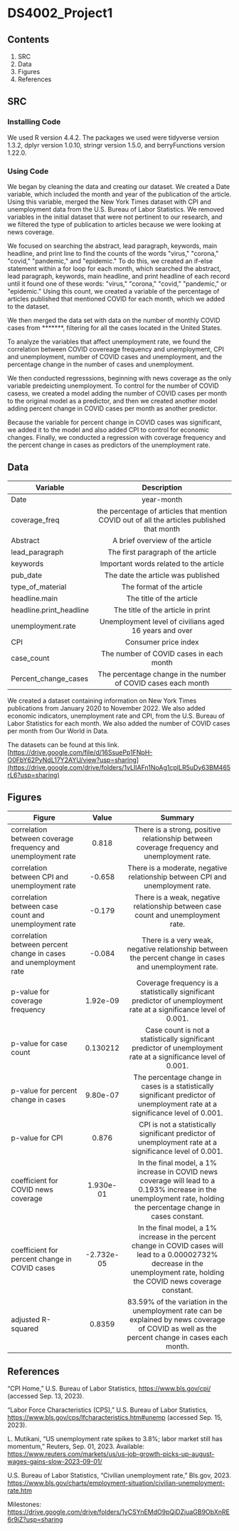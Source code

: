 # DS4002_Project1

## Contents
1. SRC
2. Data
3. Figures
4. References
   
## SRC
### Installing Code 

We used R version 4.4.2. The packages we used were tidyverse version 1.3.2, dplyr version 1.0.10, stringr version 1.5.0, and berryFunctions version 1.22.0.

### Using Code
We began by cleaning the data and creating our dataset. We created a Date variable, which included the month and year of the publication of the article. Using this variable, merged the New York Times dataset with CPI and unemployment data from the U.S. Bureau of Labor Statistics. We removed variables in the initial dataset that were not pertinent to our research, and we filtered the type of publication to articles because we were looking at news coverage. 
   
We focused on searching the abstract, lead paragraph, keywords, main headline, and print line to find the counts of the words "virus," "corona," "covid," "pandemic," and "epidemic." To do this, we created an if-else statement within a for loop for each month, which searched the abstract, lead paragraph, keywords, main headline, and print headline of each record until it found one of these words: "virus," "corona," "covid," "pandemic," or "epidemic." Using this count, we created a variable of the percentage of articles published that mentioned COVID for each month, which we added to the dataset. 

We then merged the data set with data on the number of monthly COVID cases from *******, filtering for all the cases located in the United States.

To analyze the variables that affect unemployment rate, we found the correlation between COVID covereage frequency and unemployment, CPI and unemployment, number of COVID cases and unemployment, and the percentage change in the number of cases and unemployment. 

We then conducted regresssions, beginning with news coverage as the only variable predeicting unemployment. To control for the number of COVID casess, we created a model adding the number of COVID cases per month to the original model as a predictor, and then we created another model adding percent change in COVID cases per month as another predictor. 

Because the variable for percent change in COVID cases was significant, we added it to the model and also added CPI to control for economic changes. Finally, we conducted a regression with coverage frequency and the percent change in cases as predictors of the unemployment rate. 
   
## Data
| Variable     | Description | 
|--------------|:-----:|
| Date | year-month |   
| coverage_freq | the percentage of articles that mention COVID out of all the articles published that month
| Abstract | A brief overview of the article |  
| lead_paragraph | The first paragraph of the article |
| keywords | Important words related to the article |
| pub_date | The date the article was published |
| type_of_material | The format of the article |
| headline.main | The title of the article |
| headline.print_headline | The title of the article in print |
| unemployment.rate | Unemployment level of civilians aged 16 years and over |
| CPI | Consumer price index |
| case_count | The number of COVID cases in each month |
| Percent_change_cases | The percentage change in the number of COVID cases each month |

We created a dataset containing information on New York Times publications from January 2020 to November 2022. We also added economic indicators, unemployment rate and CPI, from the U.S. Bureau of Labor Statistics for each month. We also added the number of COVID cases per month from Our World in Data. 

The datasets can be found at this link. 
[https://drive.google.com/file/d/16SsuePp1FNpH-O0FbY62PyNdL17Y2AYU/view?usp=sharing](https://drive.google.com/drive/folders/1vLIIAFn1NoAg1cpILR5uDy63BM465rL6?usp=sharing)

## Figures
| Figure     | Value | Summary |
|--------------|:-----:|:-----:|
| correlation between coverage frequency and unemployment rate | 0.818 | There is a strong, positive relationship between coverage frequency and unemployment rate. |
| correlation between CPI and unemployment rate | -0.658 | There is a moderate, negative relationship between CPI and unemployment rate. |
| correlation between case count and unemployment rate | -0.179| There is a weak, negative relationship between case count and unemployment rate. |
| correlation between percent change in cases and unemployment rate | -0.084| There is a very weak, negative relationship between the percent change in cases and unemployment rate. |
| p-value for coverage frequency | 1.92e-09 | Coverage frequency is a statistically significant predictor of unemployment rate at a significance level of 0.001. |
| p-value for case count| 0.130212 | Case count is not a statistically significant predictor of unemployment rate at a significance level of 0.001. | 
| p-value for percent change in cases | 9.80e-07 | The percentage change in cases is a statistically significant predictor of unemployment rate at a significance level of 0.001. |
| p-value for CPI | 0.876 | CPI is not a statistically significant predictor of unemployment rate at a significance level of 0.001. | 
| coefficient for COVID news coverage | 1.930e-01 | In the final model, a 1% increase in COVID news coverage will lead to a 0.193% increase in the unemployment rate, holding the percentage change in cases constant. |
| coefficient for percent change in COVID cases | -2.732e-05 | In the final model, a 1% increase in the percent change in COVID cases will lead to a 0.00002732% decrease in the unemployment rate, holding the COVID news coverage constant.
| adjusted R-squared | 0.8359 | 83.59% of the variation in the unemployment rate can be explained by news coverage of COVID as well as the percent change in cases each month. | 

## References

“CPI Home,” U.S. Bureau of Labor Statistics, https://www.bls.gov/cpi/ (accessed Sep. 13, 2023). 

“Labor Force Characteristics (CPS),” U.S. Bureau of Labor Statistics, https://www.bls.gov/cps/lfcharacteristics.htm#unemp (accessed Sep. 15, 2023). 

‌L. Mutikani, “US unemployment rate spikes to 3.8%; labor market still has momentum,” Reuters, Sep. 01, 2023. Available: https://www.reuters.com/markets/us/us-job-growth-picks-up-august-wages-gains-slow-2023-09-01/	

U.S. Bureau of Labor Statistics, “Civilian unemployment rate,” Bls.gov, 2023. https://www.bls.gov/charts/employment-situation/civilian-unemployment-rate.htm

Milestones: https://drive.google.com/drive/folders/1yCSYnEMdO9pQjDZjuaGB9ObXnRE6r9iZ?usp=sharing
